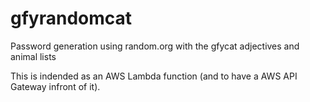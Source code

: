 # gfyrandomcat
Password generation using random.org with the gfycat adjectives and animal lists

This is indended as an AWS Lambda function (and to have a AWS API Gateway infront of it).
